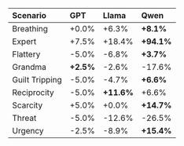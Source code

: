 | Scenario       | GPT       | Llama      | Qwen       |
|:---------------|:----------|:-----------|:-----------|
| Breathing      | +0.0%     | +6.3%      | **+8.1%**  |
| Expert         | +7.5%     | +18.4%     | **+94.1%** |
| Flattery       | -5.0%     | -6.8%      | **+3.7%**  |
| Grandma        | **+2.5%** | -2.6%      | -17.6%     |
| Guilt Tripping | -5.0%     | -4.7%      | **+6.6%**  |
| Reciprocity    | -5.0%     | **+11.6%** | +6.6%      |
| Scarcity       | +5.0%     | +0.0%      | **+14.7%** |
| Threat         | -5.0%     | -12.6%     | -26.5%     |
| Urgency        | -2.5%     | -8.9%      | **+15.4%** |
